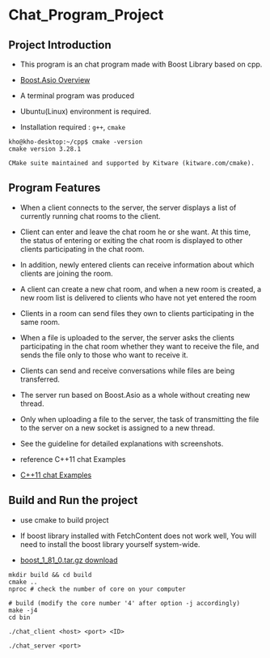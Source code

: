 # Chat_Program_Project

## Project Introduction

- This program is an chat program made with Boost Library based on cpp. 

- [Boost.Asio Overview](https://www.boost.org/doc/libs/1_81_0/doc/html/boost_asio/overview.html)

- A terminal program was produced 

- Ubuntu(Linux) environment is required. 

- Installation required : `g++`, `cmake`

```
kho@kho-desktop:~/cpp$ cmake -version
cmake version 3.28.1

CMake suite maintained and supported by Kitware (kitware.com/cmake).
```

## Program Features

- When a client connects to the server, the server displays a list of currently running chat rooms to the client.

- Client can enter and leave the chat room he or she want. At this time, the status of entering or exiting the chat room is displayed to other clients participating in the chat room.

- In addition, newly entered clients can receive information about which clients are joining the room. 

- A client can create a new chat room, and when a new room is created, a new room list is delivered to clients who have not yet entered the room

- Clients in a room can send files they own to clients participating in the same room.

- When a file is uploaded to the server, the server asks the clients participating in the chat room whether they want to receive the file, and sends the file only to those who want to receive it.

- Clients can send and receive conversations while files are being transferred.

- The server run based on Boost.Asio as a whole without creating new thread.

- Only when uploading a file to the server, the task of transmitting the file to the server on a new socket is assigned to a new thread.

- See the guideline for detailed explanations with screenshots.

- reference C++11 chat Examples

- [C++11 chat Examples](https://www.boost.org/doc/libs/1_78_0/doc/html/boost_asio/examples/cpp11_examples.html)


## Build and Run the project

- use cmake to build project

- If boost library installed with FetchContent does not work well, You will need to install the boost library yourself system-wide.

- [boost_1_81_0.tar.gz download](https://boostorg.jfrog.io/artifactory/main/release/1.81.0/source/boost_1_81_0.tar.gz)


```
mkdir build && cd build 
cmake .. 
nproc # check the number of core on your computer

# build (modify the core number '4' after option -j accordingly)
make -j4
cd bin
```

```
./chat_client <host> <port> <ID>
```

```
./chat_server <port>
```